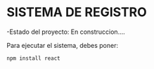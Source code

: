 <h1>SISTEMA DE REGISTRO</h1>

-Estado del proyecto: En construccion....

Para ejecutar el sistema, debes poner:

```npm install react```
